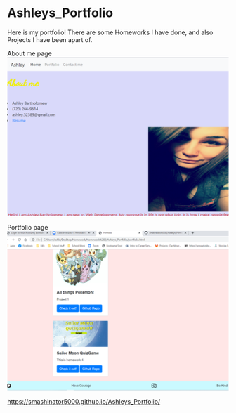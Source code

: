 # Ashleys_Portfolio
Here is my portfolio! There are some Homeworks I have done, and also Projects I have been apart of.

About me page
<img src="./images/portfolio-cap.PNG" alt="screenshot"/>

Portfolio page
<img src="./images/portfolio-cap2.PNG" alt="screenshot"/>

https://smashinator5000.github.io/Ashleys_Portfolio/
